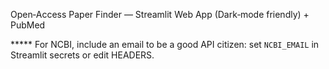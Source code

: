 Open‑Access Paper Finder — Streamlit Web App (Dark‑mode friendly) + PubMed


***** For NCBI, include an email to be a good API citizen: set `NCBI_EMAIL` in Streamlit secrets or edit HEADERS.

